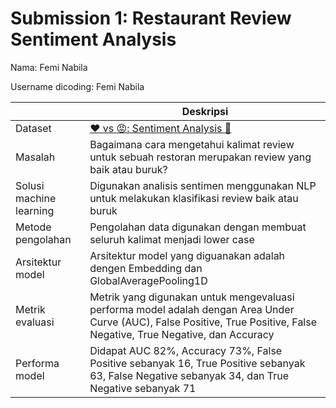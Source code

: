# Submission 1: Restaurant Review Sentiment Analysis
Nama: Femi Nabila

Username dicoding: Femi Nabila

| | Deskripsi |
| ----------- | ----------- |
| Dataset | [❤️ vs 😡: Sentiment Analysis 📝](https://www.kaggle.com/datasets/mohidabdulrehman/vs-sentiment-analysis?resource=download) |
| Masalah | Bagaimana cara mengetahui kalimat review untuk sebuah restoran merupakan review yang baik atau buruk? |
| Solusi machine learning | Digunakan analisis sentimen menggunakan NLP untuk melakukan klasifikasi review baik atau buruk |
| Metode pengolahan | Pengolahan data digunakan dengan membuat seluruh kalimat menjadi lower case |
| Arsitektur model | Arsitektur model yang diguanakan adalah dengen Embedding dan GlobalAveragePooling1D |
| Metrik evaluasi | Metrik yang digunakan untuk mengevaluasi performa model adalah dengan Area Under Curve (AUC), False Positive, True Positive, False Negative, True Negative, dan Accuracy |
| Performa model | Didapat AUC 82%, Accuracy 73%, False Positive sebanyak 16, True Positive sebanyak 63, False Negative sebanyak 34, dan True Negative sebanyak 71  |
